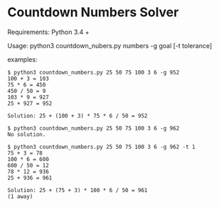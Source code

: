 # Countdown Numbers Solver

Requirements: Python 3.4 + 

Usage: python3 countdown_nubers.py numbers -g goal [-t tolerance]

examples:

	$ python3 countdown_numbers.py 25 50 75 100 3 6 -g 952
	100 + 3 = 103
	75 * 6 = 450
	450 / 50 = 9
	103 * 9 = 927
	25 + 927 = 952

	Solution: 25 + (100 + 3) * 75 * 6 / 50 = 952

	$ python3 countdown_numbers.py 25 50 75 100 3 6 -g 962
	No solution.

	$ python3 countdown_numbers.py 25 50 75 100 3 6 -g 962 -t 1
	75 + 3 = 78
	100 * 6 = 600
	600 / 50 = 12
	78 * 12 = 936
	25 + 936 = 961

	Solution: 25 + (75 + 3) * 100 * 6 / 50 = 961
	(1 away)
